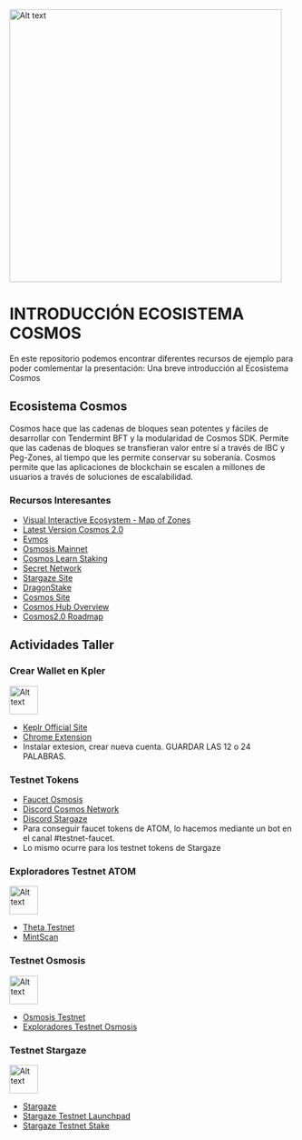 <img title="a title" alt="Alt text" width="480" src="https://v1.cosmos.network/img/cosmos-wordmark.6cbfcad2.svg">

INTRODUCCIÓN ECOSISTEMA COSMOS
======

En este repositorio podemos encontrar diferentes recursos de ejemplo para poder comlementar la presentación: Una breve introducción al Ecosistema Cosmos

## Ecosistema Cosmos

Cosmos hace que las cadenas de bloques sean potentes y fáciles de desarrollar con Tendermint BFT y la modularidad de Cosmos SDK. Permite que las cadenas de bloques se transfieran valor entre sí a través de IBC y Peg-Zones, al tiempo que les permite conservar su soberanía. Cosmos permite que las aplicaciones de blockchain se escalen a millones de usuarios a través de soluciones de escalabilidad.

### Recursos Interesantes 

* [Visual Interactive Ecosystem - Map of Zones](https://mapofzones.com/)
* [Latest Version Cosmos 2.0](https://gateway.pinata.cloud/ipfs/QmdC3YuZBUq5b9mEr3bKTDRq4XLcxafe3LHqDNFUgUoa61)
* [Evmos](https://evmos.org/)
* [Osmosis Mainnet](https://osmosis.zone/)
* [Cosmos Learn Staking](https://cosmos.network/learn/staking/)
* [Secret Network](https://mapofzones.com/)
* [Stargaze Site](https://stargaze.fi/)
* [DragonStake](https://dragonstake.io/es)
* [Cosmos Site](https://cosmos.network/)
* [Cosmos Hub Overview](https://cosmos.network/)
* [Cosmos2.0 Roadmap](https://hub.cosmos.network/main/roadmap/cosmos-hub-roadmap-2.0.html)

## Actividades Taller

### Crear Wallet en Kpler
<img title="a title" alt="Alt text" width="50" src="https://www.central19.com/keplr-logo.png">

* [Keplr Official Site](https://www.keplr.app/)
* [Chrome Extension](https://chrome.google.com/webstore/detail/keplr/dmkamcknogkgcdfhhbddcghachkejeap)
* Instalar extesion, crear nueva cuenta. GUARDAR LAS 12 o 24 PALABRAS.

### Testnet Tokens

* [Faucet Osmosis](https://faucet.osmosis.zone/#/keplr)
* [Discord Cosmos Network](https://discord.gg/cosmosnetwork)
* [Discord Stargaze](https://discord.gg/stargaze)
* Para conseguir faucet tokens de ATOM, lo hacemos mediante un bot en el canal #testnet-faucet.
* Lo mismo ocurre para los testnet tokens de Stargaze

### Exploradores Testnet ATOM
<img title="a title" alt="Alt text" width="50" src="https://upload.wikimedia.org/wikipedia/commons/3/3c/Logo-vertical-white.png">

* [Theta Testnet](https://explorer.theta-testnet.polypore.xyz/)
* [MintScan](https://cosmoshub-testnet.mintscan.io/cosmoshub-testnet)

### Testnet Osmosis
<img title="a title" alt="Alt text" width="50" src="https://mma.prnewswire.com/media/1815294/Osmosis_Logo.jpg?p=facebook">

* [Osmosis Testnet](https://testnet.osmosis.zone/)
* [Exploradores Testnet Osmosis](https://testnet.mintscan.io/osmosis-testnet/)

### Testnet Stargaze
<img title="a title" alt="Alt text" width="50" src="https://miro.medium.com/max/1400/1*PIWmEFMXvzJr2yYt7f_3CQ.png">

* [Stargaze](https://testnet.publicawesome.dev/)
* [Stargaze Testnet Launchpad](https://testnet.publicawesome.dev/launchpad)
* [Stargaze Testnet Stake](https://testnet.publicawesome.dev/stake)
